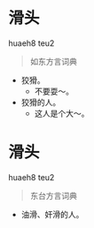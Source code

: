 # 滑头
huaeh8 teu2
> 如东方言词典
- 狡猾。
  - 不要耍～。
- 狡猾的人。
  - 这人是个大～。

# 滑头
huaeh8 teu2
> 东台方言词典
- 油滑、奸滑的人。
